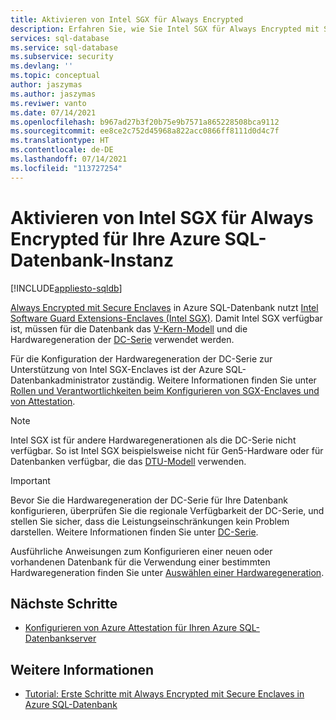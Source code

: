 ```yaml
---
title: Aktivieren von Intel SGX für Always Encrypted
description: Erfahren Sie, wie Sie Intel SGX für Always Encrypted mit Secure Enclaves in Azure SQL-Datenbank aktivieren, indem Sie eine SGX-fähige Hardwaregeneration auswählen.
services: sql-database
ms.service: sql-database
ms.subservice: security
ms.devlang: ''
ms.topic: conceptual
author: jaszymas
ms.author: jaszymas
ms.reviwer: vanto
ms.date: 07/14/2021
ms.openlocfilehash: b967ad27b3f20b75e9b7571a865228508bca9112
ms.sourcegitcommit: ee8ce2c752d45968a822acc0866ff8111d0d4c7f
ms.translationtype: HT
ms.contentlocale: de-DE
ms.lasthandoff: 07/14/2021
ms.locfileid: "113727254"
---
```

# <a name="enable-intel-sgx-for-always-encrypted-for-your-azure-sql-database"></a>Aktivieren von Intel SGX für Always Encrypted für Ihre Azure SQL-Datenbank-Instanz 

[!INCLUDE[appliesto-sqldb](../includes/appliesto-sqldb.md)]


[Always Encrypted mit Secure Enclaves](/sql/relational-databases/security/encryption/always-encrypted-enclaves) in Azure SQL-Datenbank nutzt [Intel Software Guard Extensions-Enclaves (Intel SGX)](https://itpeernetwork.intel.com/microsoft-azure-confidential-computing/). Damit Intel SGX verfügbar ist, müssen für die Datenbank das [V-Kern-Modell](service-tiers-vcore.md) und die Hardwaregeneration der [DC-Serie](service-tiers-sql-database-vcore.md#dc-series) verwendet werden.

Für die Konfiguration der Hardwaregeneration der DC-Serie zur Unterstützung von Intel SGX-Enclaves ist der Azure SQL-Datenbankadministrator zuständig. Weitere Informationen finden Sie unter [Rollen und Verantwortlichkeiten beim Konfigurieren von SGX-Enclaves und von Attestation](always-encrypted-enclaves-plan.md#roles-and-responsibilities-when-configuring-sgx-enclaves-and-attestation).

> [!NOTE]
> Intel SGX ist für andere Hardwaregenerationen als die DC-Serie nicht verfügbar. So ist Intel SGX beispielsweise nicht für Gen5-Hardware oder für Datenbanken verfügbar, die das [DTU-Modell](service-tiers-dtu.md) verwenden.

> [!IMPORTANT]
> Bevor Sie die Hardwaregeneration der DC-Serie für Ihre Datenbank konfigurieren, überprüfen Sie die regionale Verfügbarkeit der DC-Serie, und stellen Sie sicher, dass die Leistungseinschränkungen kein Problem darstellen. Weitere Informationen finden Sie unter [DC-Serie](service-tiers-sql-database-vcore.md#dc-series).

Ausführliche Anweisungen zum Konfigurieren einer neuen oder vorhandenen Datenbank für die Verwendung einer bestimmten Hardwaregeneration finden Sie unter [Auswählen einer Hardwaregeneration](service-tiers-sql-database-vcore.md#selecting-a-hardware-generation).
   
## <a name="next-steps"></a>Nächste Schritte

- [Konfigurieren von Azure Attestation für Ihren Azure SQL-Datenbankserver](always-encrypted-enclaves-configure-attestation.md)

## <a name="see-also"></a>Weitere Informationen

- [Tutorial: Erste Schritte mit Always Encrypted mit Secure Enclaves in Azure SQL-Datenbank](always-encrypted-enclaves-getting-started.md)
